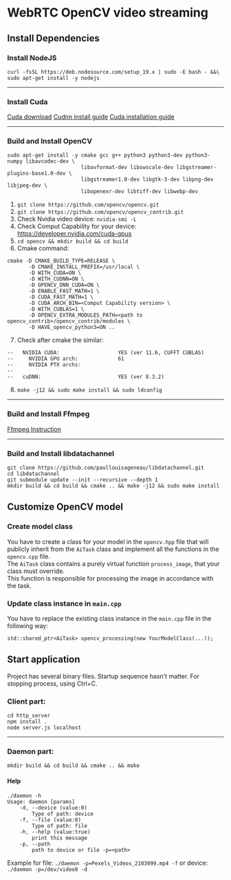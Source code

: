 # WebRTC OpenCV video streaming

## Install Dependencies

### Install NodeJS
```
curl -fsSL https://deb.nodesource.com/setup_19.x | sudo -E bash - &&\
sudo apt-get install -y nodejs
```
---

### Install Cuda

[Cuda download](https://developer.nvidia.com/cuda-downloads)
[Cudnn install guide](https://docs.nvidia.com/deeplearning/cudnn/install-guide/index.html)
[Cuda installation guide](https://docs.nvidia.com/cuda/cuda-installation-guide-linux/index.html)

---

### Build and Install OpenCV
```
sudo apt-get install -y cmake gcc g++ python3 python3-dev python3-numpy libavcodec-dev \
                        libavformat-dev libswscale-dev libgstreamer-plugins-base1.0-dev \
                        libgstreamer1.0-dev libgtk-3-dev libpng-dev libjpeg-dev \
                        libopenexr-dev libtiff-dev libwebp-dev
```
1. `git clone https://github.com/opencv/opencv.git`
2. `git clone https://github.com/opencv/opencv_contrib.git`
3. Check Nvidia video device: `nvidia-smi -L`
4. Check Comput Capability for your device: https://developer.nvidia.com/cuda-gpus
5. `cd opencv && mkdir build && cd build` 
6. Cmake command:
```
cmake -D CMAKE_BUILD_TYPE=RELEASE \
       -D CMAKE_INSTALL_PREFIX=/usr/local \
       -D WITH_CUDA=ON \                                                                                      
       -D WITH_CUDNN=ON \
       -D OPENCV_DNN_CUDA=ON \
       -D ENABLE_FAST_MATH=1 \
       -D CUDA_FAST_MATH=1 \
       -D CUDA_ARCH_BIN=<Comput Capability version> \
       -D WITH_CUBLAS=1 \
       -D OPENCV_EXTRA_MODULES_PATH=<path to opencv_contrib>/opencv_contrib/modules \
       -D HAVE_opencv_python3=ON .. 
```
7. Check after cmake the similar:
```
--   NVIDIA CUDA:                   YES (ver 11.6, CUFFT CUBLAS)
--     NVIDIA GPU arch:             61
--     NVIDIA PTX archs:
--
--   cuDNN:                         YES (ver 8.3.2)
```
8. `make -j12 && sudo make install && sudo ldconfig`

---

### Build and Install Ffmpeg

[Ffmpeg Instruction](https://trac.ffmpeg.org/wiki/CompilationGuide/Ubuntu)

---

### Build and Install libdatachannel
```
git clone https://github.com/paullouisageneau/libdatachannel.git
cd libdatachannel
git submodule update --init --recursive --depth 1
mkdir build && cd build && cmake .. && make -j12 && sudo make install
```
## Customize OpenCV model

### Create model class

You have to create a class for your model in the `opencv.hpp` file that will publicly inherit from the `AiTask` class and implement all the functions in the `opencv.cpp` file. \
The `AiTask` class contains a purely virtual function `process_image`, that your class must override.\
This function is responsible for processing the image in accordance with the task.

### Update class instance in `main.cpp`

You have to replace the existing class instance in the `main.cpp` file in the following way:
```
std::shared_ptr<AiTask> opencv_processing(new YourModelClass(...));
```

## Start application

Project has several binary files. Startup sequence hasn't matter. 
For stopping process, using Ctrl+C.

### Client part:
```
cd http_server
npm install .
node server.js localhost
```

---

### Daemon part:

`mkdir build && cd build && cmake .. && make`

#### Help
```
./daemon -h
Usage: daemon [params]
	-d, --device (value:0)
		Type of path: device
	-f, --file (value:0)
		Type of path: file
	-h, --help (value:true)
		print this message
	-p, --path
		path to device or file -p=<path>
```

Example for file:
`./daemon -p=Pexels_Videos_2103099.mp4 -f`
or device:
`./daemon -p=/dev/video0 -d`


